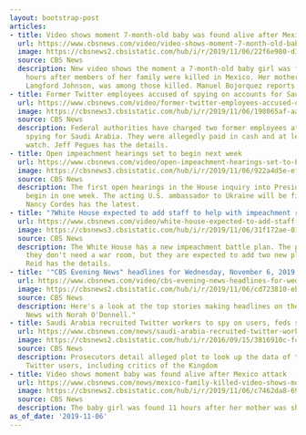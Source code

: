```yaml
---
layout: bootstrap-post
articles:
- title: Video shows moment 7-month-old baby was found alive after Mexico attack
  url: https://www.cbsnews.com/video/video-shows-moment-7-month-old-baby-was-found-alive-after-mexico-attack/
  image: https://cbsnews2.cbsistatic.com/hub/i/r/2019/11/06/22f6e980-d180-4819-ab5c-6556cc955ff7/thumbnail/1200x630/1862a3c37420f4a1bf292c08b480ca73/1106-en-mexicopena-bojorquez-1972220-640x360.jpg
  source: CBS News
  description: New video shows the moment a 7-month-old baby girl was found alive,
    hours after members of her family were killed in Mexico. Her mother, Christina
    Langford Johnson, was among those killed. Manuel Bojorquez reports from Mexico.
- title: Former Twitter employees accused of spying on accounts for Saudi Arabia
  url: https://www.cbsnews.com/video/former-twitter-employees-accused-of-spying-on-accounts-for-saudi-arabia/
  image: https://cbsnews3.cbsistatic.com/hub/i/r/2019/11/06/198065af-aa7c-4c6e-9b42-12386e1b2eec/thumbnail/1200x630/b125689ed8ecaf9559dc48a75499e248/1106-en-twitterarrest-pegues-1972213-640x360.jpg
  source: CBS News
  description: Federal authorities have charged two former employees at Twitter of
    spying for Saudi Arabia. They were allegedly paid in cash and at least one luxury
    watch. Jeff Pegues has the details.
- title: Open impeachment hearings set to begin next week
  url: https://www.cbsnews.com/video/open-impeachment-hearings-set-to-begin-next-week/
  image: https://cbsnews3.cbsistatic.com/hub/i/r/2019/11/06/922a4d5e-efe1-49fc-8240-6518fb898a3a/thumbnail/1200x630/9d152c0c52a5d584e66784fe15e63e65/1106-en-impeachment-cordes-1972197-640x360.jpg
  source: CBS News
  description: The first open hearings in the House inquiry into President Trump will
    begin in one week. The acting U.S. ambassador to Ukraine will be first to testify.
    Nancy Cordes has the latest.
- title: "?White House expected to add staff to help with impeachment response"
  url: https://www.cbsnews.com/video/white-house-expected-to-add-staff-to-help-with-impeachment-response/
  image: https://cbsnews3.cbsistatic.com/hub/i/r/2019/11/06/31f172ae-0173-4115-84f0-1cf5380c6ca8/thumbnail/1200x630/5caa2620a8b50feadc66b5b713cc7bbb/1106-en-trumprangel-preid-1972207-640x360.jpg
  source: CBS News
  description: The White House has a new impeachment battle plan. The president said
    they don't need a war room, but they are expected to add two new players. Paula
    Reid has the details.
- title: '"CBS Evening News" headlines for Wednesday, November 6, 2019'
  url: https://www.cbsnews.com/video/cbs-evening-news-headlines-for-wednesday-november-6-2019/
  image: https://cbsnews2.cbsistatic.com/hub/i/r/2019/11/06/cd723810-eb66-4944-be11-2d69d9dd95db/thumbnail/1200x630/37ddfc9749a83ba0b48fd69c8b8af5a7/1106-en-headlines-1972187-640x360.jpg
  source: CBS News
  description: Here's a look at the top stories making headlines on the "CBS Evening
    News with Norah O'Donnell."
- title: Saudi Arabia recruited Twitter workers to spy on users, feds say
  url: https://www.cbsnews.com/news/saudi-arabia-recruited-twitter-workers-to-spy-on-users-feds-say/
  image: https://cbsnews2.cbsistatic.com/hub/i/r/2016/09/15/3816910c-fc54-4c30-9133-8f1b2d55f1aa/thumbnail/1200x630/b0d28557f6414a2b5d480000e9804f84/gettyimages-180417413.jpg
  source: CBS News
  description: Prosecutors detail alleged plot to look up the data of thousands of
    Twitter users, including critics of the Kingdom
- title: Video shows moment baby was found alive after Mexico attack
  url: https://www.cbsnews.com/news/mexico-family-killed-video-shows-moment-7-month-old-baby-was-found-alive-after-deadly-attack-2019-11-06/
  image: https://cbsnews2.cbsistatic.com/hub/i/r/2019/11/06/c7462da8-69b7-4e45-9fe5-95a0f8bb5799/thumbnail/1200x630/8f22596d2ca7b659e9ce82efac1c7911/faith.jpg
  source: CBS News
  description: The baby girl was found 11 hours after her mother was shot and killed
as_of_date: '2019-11-06'
---
```


